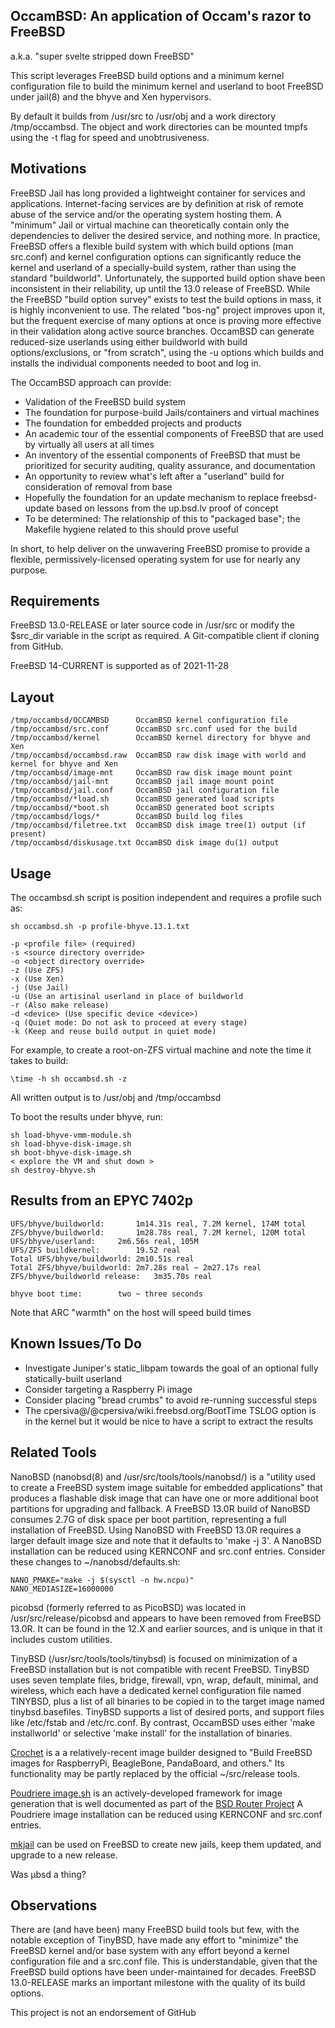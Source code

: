 ## OccamBSD: An application of Occam's razor to FreeBSD
a.k.a. "super svelte stripped down FreeBSD"

This script leverages FreeBSD build options and a minimum kernel configuration file to build the minimum kernel and userland to boot FreeBSD under jail(8) and the bhyve and Xen hypervisors.

By default it builds from /usr/src to /usr/obj and a work directory /tmp/occambsd. The object and work directories can be mounted tmpfs using the -t flag for speed and unobtrusiveness.

## Motivations

FreeBSD Jail has long provided a lightweight container for services and applications. Internet-facing services are by definition at risk of remote abuse of the service and/or the operating system hosting them. A "minimum" Jail or virtual machine can theoretically contain only the dependencies to deliver the desired service, and nothing more. In practice, FreeBSD offers a flexible build system with which build options (man src.conf) and kernel configuration options can significantly reduce the kernel and userland of a specially-build system, rather than using the standard "buildworld". Unfortunately, the supported build option shave been inconsistent in their reliability, up until the 13.0 release of FreeBSD. While the FreeBSD "build option survey" exists to test the build options in mass, it is highly inconvenient to use. The related "bos-ng" project improves upon it, but the frequent exercise of many options at once is proving more effective in their validation along active source branches. OccamBSD can generate reduced-size userlands using either buildworld with build options/exclusions, or "from scratch", using the -u options which builds and installs the individual components needed to boot and log in.

The OccamBSD approach can provide:

* Validation of the FreeBSD build system
* The foundation for purpose-build Jails/containers and virtual machines
* The foundation for embedded projects and products
* An academic tour of the essential components of FreeBSD that are used by virtually all users at all times
* An inventory of the essential components of FreeBSD that must be prioritized for security auditing, quality assurance, and documentation
* An opportunity to review what's left after a "userland" build for consideration of removal from base
* Hopefully the foundation for an update mechanism to replace freebsd-update based on lessons from the up.bsd.lv proof of concept
* To be determined: The relationship of this to "packaged base"; the Makefile hygiene related to this should prove useful

In short, to help deliver on the unwavering FreeBSD promise to provide a flexible, permissively-licensed operating system for use for nearly any purpose.

## Requirements

FreeBSD 13.0-RELEASE or later source code in /usr/src or modify the $src_dir variable in the script as required. A Git-compatible client if cloning from GitHub.

FreeBSD 14-CURRENT is supported as of 2021-11-28

## Layout
```
/tmp/occambsd/OCCAMBSD		OccamBSD kernel configuration file
/tmp/occambsd/src.conf		OccamBSD src.conf used for the build
/tmp/occambsd/kernel		OccamBSD kernel directory for bhyve and Xen
/tmp/occambsd/occambsd.raw	OccamBSD raw disk image with world and kernel for bhyve and Xen
/tmp/occambsd/image-mnt		OccamBSD raw disk image mount point
/tmp/occambsd/jail-mnt		OccamBSD jail image mount point
/tmp/occambsd/jail.conf		OccamBSD jail configuration file
/tmp/occambsd/*load.sh		OccamBSD generated load scripts
/tmp/occambsd/*boot.sh		OccamBSD generated boot scripts
/tmp/occambsd/logs/*		OccamBSD build log files
/tmp/occambsd/filetree.txt	OccamBSD disk image tree(1) output (if present)
/tmp/occambsd/diskusage.txt	OccamBSD disk image du(1) output
```

## Usage

The occambsd.sh script is position independent and requires a profile such as:

```
sh occambsd.sh -p profile-bhyve.13.1.txt
```

```
-p <profile file> (required)
-s <source directory override>
-o <object directory override>
-z (Use ZFS)
-x (Use Xen)
-j (Use Jail)
-u (Use an artisinal userland in place of buildworld
-r (Also make release)
-d <device> (Use specific device <device>)
-q (Quiet mode: Do not ask to proceed at every stage)
-k (Keep and reuse build output in quiet mode)
```

For example, to create a root-on-ZFS virtual machine and note the time it takes to build:
```
\time -h sh occambsd.sh -z
```
All written output is to /usr/obj and /tmp/occambsd

To boot the results under bhyve, run:
```
sh load-bhyve-vmm-module.sh
sh load-bhyve-disk-image.sh
sh boot-bhyve-disk-image.sh
< explore the VM and shut down >
sh destroy-bhyve.sh
```

## Results from an EPYC 7402p
```
UFS/bhyve/buildworld:		1m14.31s real, 7.2M kernel, 174M total
ZFS/bhyve/buildworld:		1m28.78s real, 7.2M kernel, 120M total
UFS/bhyve/userland:		2m6.56s real, 105M
UFS/ZFS buildkernel:		19.52 real
Total UFS/bhyve/buildworld:	2m10.51s real
Total ZFS/bhyve/buildworld:	2m7.28s real ~ 2m27.17s real
ZFS/bhyve/buildworld release:	3m35.70s real

bhyve boot time: 		two ~ three seconds
```
Note that ARC "warmth" on the host will speed build times

## Known Issues/To Do

* Investigate Juniper's static_libpam towards the goal of an optional fully statically-built userland
* Consider targeting a Raspberry Pi image
* Consider placing "bread crumbs" to avoid re-running successful steps
* The cpersiva@/@cpersiva/wiki.freebsd.org/BootTime TSLOG option is in the kernel but it would be nice to have a script to extract the results

## Related Tools

NanoBSD (nanobsd(8) and /usr/src/tools/tools/nanobsd/) is a "utility used to create a FreeBSD system image suitable for embedded applications" that produces a flashable disk image that can have one or more additional boot partitions for upgrading and fallback. A FreeBSD 13.0R build of NanoBSD consumes 2.7G of disk space per boot partition, representing a full installation of FreeBSD. Using NanoBSD with FreeBSD 13.0R requires a larger default image size and note that it defaults to 'make -j 3'. A NanoBSD installation can be reduced using KERNCONF and src.conf entries. Consider these changes to ~/nanobsd/defaults.sh:
```
NANO_PMAKE="make -j $(sysctl -n hw.ncpu)"
NANO_MEDIASIZE=16000000
```

picobsd (formerly referred to as PicoBSD) was located in /usr/src/release/picobsd and appears to have been removed from FreeBSD 13.0R. It can be found in the 12.X and earlier sources, and is unique in that it includes custom utilities.

TinyBSD (/usr/src/tools/tools/tinybsd) is focused on minimization of a FreeBSD installation but is not compatible with recent FreeBSD. TinyBSD uses seven template files, bridge, firewall, vpn, wrap, default, minimal, and wireless, which each have a dedicated kernel configuration file named TINYBSD, plus a list of all binaries to be copied in to the target image named tinybsd.basefiles. TinyBSD supports a list of desired ports, and support files like /etc/fstab and /etc/rc.conf. By contrast, OccamBSD uses either 'make installworld' or selective 'make install' for the installation of binaries.

[Crochet](https://github.com/freebsd/crochet) is a a relatively-recent image builder designed to "Build FreeBSD images for RaspberryPi, BeagleBone, PandaBoard, and others." Its functionality may be partly replaced by the official ~/src/release tools.

[Poudriere image.sh](https://github.com/freebsd/poudriere/blob/master/src/share/poudriere/image.sh) is an actively-developed framework for image generation that is well documented as part of the [BSD Router Project](https://bsdrp.net/documentation/technical_docs/poudriere?s[]=build) A Poudriere image installation can be reduced using KERNCONF and src.conf entries.

[mkjail](https://github.com/mkjail/mkjail) can be used on FreeBSD to create new jails, keep them updated, and upgrade to a new release.

Was μbsd a thing?

## Observations

There are (and have been) many FreeBSD build tools but few, with the notable exception of TinyBSD, have made any effort to "minimize" the FreeBSD kernel and/or base system with any effort beyond a kernel configuration file and a src.conf file. This is understandable, given that the FreeBSD build options have been under-maintained for decades. FreeBSD 13.0-RELEASE marks an important milestone with the quality of its build options.

This project is not an endorsement of GitHub
